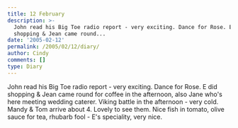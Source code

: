 ```yaml
---
title: 12 February
description: >-
  John read his Big Toe radio report - very exciting. Dance for Rose. E did
  shopping & Jean came round...
date: '2005-02-12'
permalink: /2005/02/12/diary/
author: Cindy
comments: []
type: Diary
---
```


John read his Big Toe radio report - very exciting. Dance for Rose. E did shopping & Jean came round for coffee in the afternoon, also Jane who's here meeting wedding caterer. Viking battle in the afternoon - very cold. Mandy & Tom arrive about 4. Lovely to see them. Nice fish in tomato, olive sauce for tea, rhubarb fool - E's speciality, very nice.
